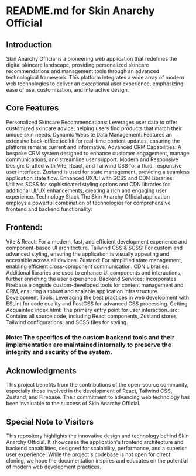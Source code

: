 # README.md for Skin Anarchy Official

## Introduction
Skin Anarchy Official is a pioneering web application that redefines the digital skincare landscape, providing personalized skincare recommendations and management tools through an advanced technological framework. This platform integrates a wide array of modern web technologies to deliver an exceptional user experience, emphasizing ease of use, customization, and interactive design.

## Core Features
Personalized Skincare Recommendations: Leverages user data to offer customized skincare advice, helping users find products that match their unique skin needs.
Dynamic Website Data Management: Features an extensive back-office toolkit for real-time content updates, ensuring the platform remains current and informative.
Advanced CRM Capabilities: A bespoke CRM system designed to enhance customer engagement, manage communications, and streamline user support.
Modern and Responsive Design: Crafted with Vite, React, and Tailwind CSS for a fluid, responsive user interface. Zustand is used for state management, providing a seamless application state flow.
Enhanced UX/UI with SCSS and CDN Libraries: Utilizes SCSS for sophisticated styling options and CDN libraries for additional UI/UX enhancements, creating a rich and engaging user experience.
Technology Stack
The Skin Anarchy Official application employs a powerful combination of technologies for comprehensive frontend and backend functionality:

## Frontend:
Vite & React: For a modern, fast, and efficient development experience and component-based UI architecture.
Tailwind CSS & SCSS: For custom and advanced styling, ensuring the application is visually appealing and accessible across all devices.
Zustand: For simplified state management, enabling efficient cross-component communication.
CDN Libraries: Additional libraries are used to enhance UI components and interactions, further enriching the user experience.
Backend Services: Incorporates Firebase alongside custom-developed tools for content management and CRM, ensuring a robust and scalable application infrastructure.
Development Tools: Leveraging the best practices in web development with ESLint for code quality and PostCSS for advanced CSS processing.
Getting Acquainted
index.html: The primary entry point for user interaction.
src: Contains all source code, including React components, Zustand stores, Tailwind configurations, and SCSS files for styling.
### Note: The specifics of the custom backend tools and their implementation are maintained internally to preserve the integrity and security of the system.
## Acknowledgments
This project benefits from the contributions of the open-source community, especially those involved in the development of React, Tailwind CSS, Zustand, and Firebase. Their commitment to advancing web technology has been invaluable to the success of Skin Anarchy Official.

## Special Note to Visitors
This repository highlights the innovative design and technology behind Skin Anarchy Official. It showcases the application's frontend architecture and backend capabilities, designed for scalability, performance, and a superior user experience. While the project's codebase is not open for direct cloning, we hope the documentation inspires and educates on the potential of modern web development practices.

